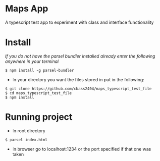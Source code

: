 # Maps App

A typescript test app to experiment with class and interface functionality

# Install

_If you do not have the parsel bundler installed already enter the following anywhere in your terminal_

```
$ npm install -g parsel-bundler
```

-   In your directory you want the files stored in put in the following:

```
$ git clone https://github.com/cbass2404/maps_typescript_test_file
$ cd maps_typescript_test_file
$ npm install
```

# Running project

-   In root directory

```
$ parsel index.html
```

-   In browser go to localhost:1234 or the port specified if that one was taken
